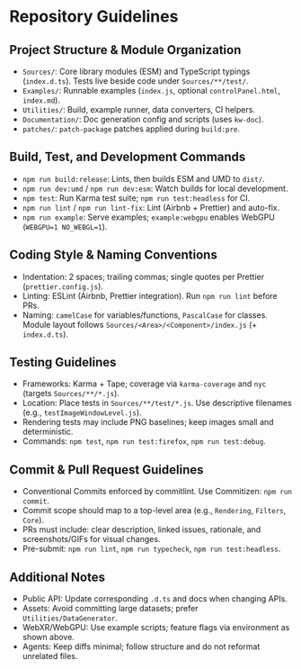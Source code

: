 # Repository Guidelines

## Project Structure & Module Organization
- `Sources/`: Core library modules (ESM) and TypeScript typings (`index.d.ts`). Tests live beside code under `Sources/**/test/`.
- `Examples/`: Runnable examples (`index.js`, optional `controlPanel.html`, `index.md`).
- `Utilities/`: Build, example runner, data converters, CI helpers.
- `Documentation/`: Doc generation config and scripts (uses `kw-doc`).
- `patches/`: `patch-package` patches applied during `build:pre`.

## Build, Test, and Development Commands
- `npm run build:release`: Lints, then builds ESM and UMD to `dist/`.
- `npm run dev:umd` / `npm run dev:esm`: Watch builds for local development.
- `npm test`: Run Karma test suite; `npm run test:headless` for CI.
- `npm run lint` / `npm run lint-fix`: Lint (Airbnb + Prettier) and auto-fix.
- `npm run example`: Serve examples; `example:webgpu` enables WebGPU (`WEBGPU=1 NO_WEBGL=1`).

## Coding Style & Naming Conventions
- Indentation: 2 spaces; trailing commas; single quotes per Prettier (`prettier.config.js`).
- Linting: ESLint (Airbnb, Prettier integration). Run `npm run lint` before PRs.
- Naming: `camelCase` for variables/functions, `PascalCase` for classes. Module layout follows `Sources/<Area>/<Component>/index.js` (+ `index.d.ts`).

## Testing Guidelines
- Frameworks: Karma + Tape; coverage via `karma-coverage` and `nyc` (targets `Sources/**/*.js`).
- Location: Place tests in `Sources/**/test/*.js`. Use descriptive filenames (e.g., `testImageWindowLevel.js`).
- Rendering tests may include PNG baselines; keep images small and deterministic.
- Commands: `npm test`, `npm run test:firefox`, `npm run test:debug`.

## Commit & Pull Request Guidelines
- Conventional Commits enforced by commitlint. Use Commitizen: `npm run commit`.
- Commit scope should map to a top-level area (e.g., `Rendering`, `Filters`, `Core`).
- PRs must include: clear description, linked issues, rationale, and screenshots/GIFs for visual changes.
- Pre-submit: `npm run lint`, `npm run typecheck`, `npm run test:headless`.

## Additional Notes
- Public API: Update corresponding `.d.ts` and docs when changing APIs.
- Assets: Avoid committing large datasets; prefer `Utilities/DataGenerator`.
- WebXR/WebGPU: Use example scripts; feature flags via environment as shown above.
- Agents: Keep diffs minimal; follow structure and do not reformat unrelated files.

